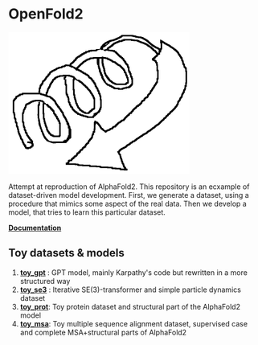 # OpenFold2
![GitHub Logo](docs/Fig/OpenFold2_mid.png)

Attempt at reproduction of AlphaFold2. 
This repository is an ecxample of dataset-driven model development. First, we generate a dataset, using a procedure that mimics some aspect of the real data.
Then we develop a model, that tries to learn this particular dataset. 

[__Documentation__](https://lupoglaz.github.io/OpenFold2/)

## Toy datasets & models
1. [__toy_gpt__](https://github.com/lupoglaz/OpenFold2/tree/toy_gpt) : GPT model, mainly Karpathy's code but rewritten in a more structured way
2. [__toy_se3__](https://github.com/lupoglaz/OpenFold2/tree/toy_se3) : Iterative SE(3)-transformer and simple particle dynamics dataset
3. [__toy_prot__](https://github.com/lupoglaz/OpenFold2/tree/toy_prot): Toy protein dataset and structural part of the AlphaFold2 model
4. [__toy_msa__](https://github.com/lupoglaz/OpenFold2/tree/toy_msa): Toy multiple sequence alignment dataset, supervised case and complete MSA+structural parts of AlphaFold2
